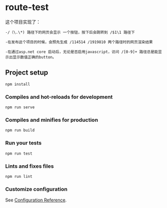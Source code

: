 # route-test

这个项目实现了：

	-/（\.\*) 路径下的网页会显示 一个按钮，按下后会跳转到 /$1\1 路径下

	-在发布这个项目的时候，会预先生成 /114514 /1919810 两个路径时的网页渲染结果

    -在通过asp.net core 启动后，无论是否启用javascript，访问 /[0-9]+ 路径总是能显示出显示数值正确的button。

## Project setup
```
npm install
```

### Compiles and hot-reloads for development
```
npm run serve
```

### Compiles and minifies for production
```
npm run build
```

### Run your tests
```
npm run test
```

### Lints and fixes files
```
npm run lint
```

### Customize configuration
See [Configuration Reference](https://cli.vuejs.org/config/).

